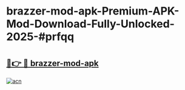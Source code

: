 # brazzer-mod-apk-Premium-APK-Mod-Download-Fully-Unlocked-2025-#prfqq

# <h2><a href="https://bedroomkl.my?title=brazzer-mod-apk&ref=1AP">🔗👉 🔴 brazzer-mod-apk</a></h2>

[![acn](https://github.com/user-attachments/assets/0f9c940e-d8b0-45ae-aac7-cd30a18b3e1c)](https://bedroomkl.my?title=brazzer-mod-apk&ref=1AP)

